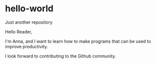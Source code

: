 # hello-world
Just another repository

Hello Reader, 

I'm Anna, and I want to learn how to make programs that can be used to improve productivity.

I look forward to contributing to the Github community.

